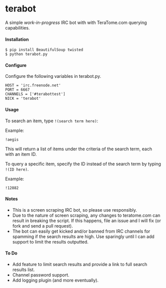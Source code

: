 terabot
=======

A simple *work-in-progress* IRC bot with with TeraTome.com querying capabilities.

#### Installation

    $ pip install BeautifulSoup twisted
    $ python terabot.py
    
#### Configure

Configure the following variables in terabot.py.

```
HOST = 'irc.freenode.net'
PORT = 6667
CHANNELS = ['#terabottest']
NICK = 'terabot'
```

#### Usage

To search an item, type `!(search term here)`:

Example:

    !aegis
    
This will return a list of items under the criteria of the search term, each with an item ID.

To query a specific item, specify the ID instead of the search term by typing `!(ID here)`.

Example:

    !12882
    
#### Notes

* This is a screen scraping IRC bot, so please use responsibly.
* Due to the nature of screen scraping, any changes to teratome.com can result in breaking the script. If
this happens, file an issue and I will fix (or fork and send a pull request).
* The bot can easily get kicked and/or banned from IRC channels for spamming if the search results are high. Use sparingly
until I can add support to limit the results outputted.

#### To Do

* Add feature to limit search results and provide a link to full search results list.
* Channel password support.
* Add logging plugin (and more eventually).